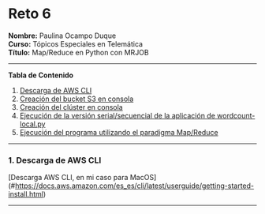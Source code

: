 # **Reto 6**

**Nombre:** Paulina Ocampo Duque <br>
**Curso:** Tópicos Especiales en Telemática <br>
**Título:** Map/Reduce en Python con MRJOB <br>

*******

**Tabla de Contenido**

1. [Descarga de AWS CLI](#AWS)
2. [Creación del bucket S3 en consola](#S3)
3. [Creación del clúster en consola](#Cluster) 
4. [Ejecución de la versión serial/secuencial de la aplicación de wordcount-local.py](#ejecución) 
5. [Ejecución del programa utilizando el paradigma Map/Reduce](#Map)<br>

*******

<div id='AWS'/> 

### **1. Descarga de AWS CLI**
[Descarga AWS CLI, en mi caso para MacOS] (#https://docs.aws.amazon.com/es_es/cli/latest/userguide/getting-started-install.html)

*******

